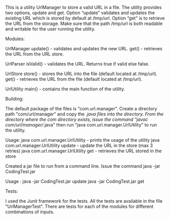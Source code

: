 This is a utility UrlManager to store a valid URL in a file. The utility provides two options, update and get. Option “update” validates and updates the existing URL which is stored by default at /tmp/url. Option “get” is to retrieve the URL from the storage. Make sure that the path /tmp/url is both readable and writable for the user running the utility.

Modules:

UrlManager
	update() - validates and updates the new URL.
	get() - retrieves the URL from the URL store.

UrlParser
	isValid() - validates the URL. Returns true if valid else false.

UrlStore
	store() - stores the URL into the file (default located at /tmp/url).
	get() - retrieves the URL from the file (default located at /tmp/url).

UrlUtility
	main() - contains the main function of the utility.

Building:

The default package of the files is "com.url.manager". Create a directory path "com/url/manager" and copy the *.java files into the directory. From the directory where the com directory exists, issue the command "javac com/url/manager/*.java" then run "java com.url.manager.UrlUtility" to run the utility.

Usage:
	java com.url.manager.UrlUtility - prints the usage of the utility
	java com.url.manager.UrlUtility update - update the URL in the store (max 3 retries)
	java com.url.manager.UrlUtility get - retrieves the URL stored in the store
	
Created a jar file to run from a command line. Issue the command java -jar CodingTest.jar 

Usage : 
	java -jar CodingTest.jar update
	java -jar CodingTest.jar get

Tests:

I used the Junit framework for the tests. All the tests are available in the file "UrlManagerTest". There are tests for each of the modules for different combinations of inputs.
